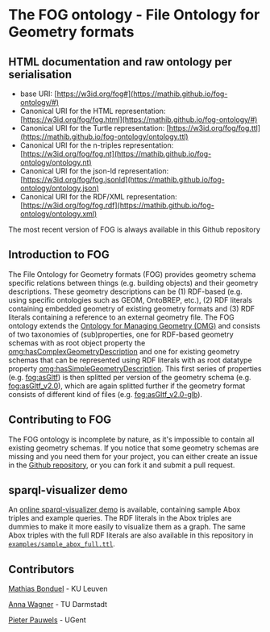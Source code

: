 # The FOG ontology - File Ontology for Geometry formats

## HTML documentation and raw ontology per serialisation

* base URI: [https://w3id.org/fog#](https://mathib.github.io/fog-ontology/#)
* Canonical URI for the HTML representation: [https://w3id.org/fog/fog.html](https://mathib.github.io/fog-ontology/#)
* Canonical URI for the Turtle representation: [https://w3id.org/fog/fog.ttl](https://mathib.github.io/fog-ontology/ontology.ttl)
* Canonical URI for the n-triples representation: [https://w3id.org/fog/fog.nt](https://mathib.github.io/fog-ontology/ontology.nt)
* Canonical URI for the json-ld representation: [https://w3id.org/fog/fog.jsonld](https://mathib.github.io/fog-ontology/ontology.json)
* Canonical URI for the RDF/XML representation: [https://w3id.org/fog/fog.rdf](https://mathib.github.io/fog-ontology/ontology.xml)

The most recent version of FOG is always available in this Github repository

## Introduction to FOG

The File Ontology for Geometry formats (FOG) provides geometry schema specific relations between things (e.g. building objects) and their geometry descriptions. These geometry descriptions can be (1) RDF-based (e.g. using specific ontologies such as GEOM, OntoBREP, etc.), (2) RDF literals containing embedded geometry of existing geometry formats and (3) RDF literals containing a reference to an external geometry file. The FOG ontology extends the [Ontology for Managing Geometry (OMG)](https://w3id.org/omg#) and consists of two taxonomies of (sub)properties, one for RDF-based geometry schemas with as root object property the [omg:hasComplexGeometryDescription](https://w3id.org/omg#hasComplexGeometryDescription) and one for existing geometry schemas that can be represented using RDF literals with as root datatype property [omg:hasSimpleGeometryDescription](https://w3id.org/omg#hasSimpleGeometryDescription). This first series of properties (e.g. [fog:asGltf](https://w3id.org/fog#asGltf)) is then splitted per version of the geometry schema (e.g. [fog:asGltf_v2.0](https://mathib.github.io/fog-ontology/#asGltf_v2.0)), which are again splitted further if the geometry format consists of different kind of files (e.g. [fog:asGltf_v2.0-glb](https://mathib.github.io/fog-ontology/#asGltf_v2.0-glb)).

## Contributing to FOG

The FOG ontology is incomplete by nature, as it's impossible to contain all existing geometry schemas. If you notice that some geometry schemas are missing and you need them for your project, you can either create an issue in the [Github repository](https://github.com/mathib/fog-ontology), or you can fork it and submit a pull request.

## sparql-visualizer demo

An [online sparql-visualizer demo](https://madsholten.github.io/sparql-visualizer/?file=https://raw.githubusercontent.com/mathib/fog-ontology/master/examples/fog-demo.json) is available, containing sample Abox triples and example queries. The RDF literals in the Abox triples are dummies to make it more easily to visualize them as a graph. The same Abox triples with the full RDF literals are also available in this repository in [`examples/sample_abox_full.ttl`](https://github.com/mathib/fog-ontology/blob/master/examples/sample_abox_full.ttl).

## Contributors

[Mathias Bonduel](https://github.com/mathib) - KU Leuven

[Anna Wagner](https://github.com/AnnaWagner) - TU Darmstadt

[Pieter Pauwels](https://github.com/pipauwel) - UGent
